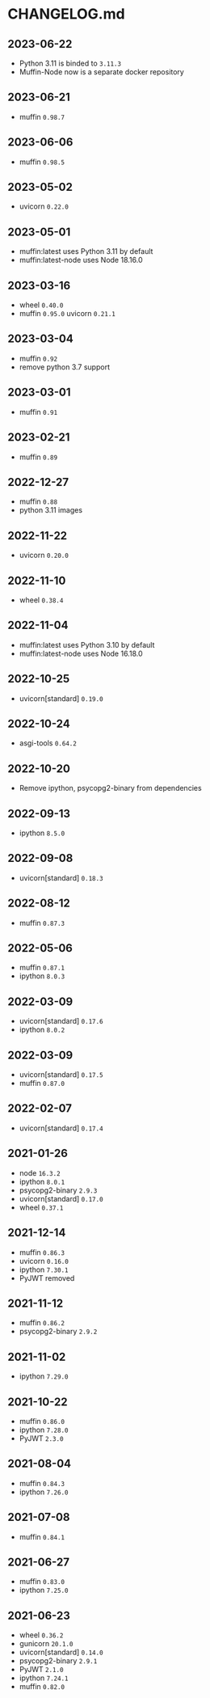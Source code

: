 # CHANGELOG.md

## 2023-06-22
- Python 3.11 is binded to `3.11.3`
- Muffin-Node now is a separate docker repository

## 2023-06-21
- muffin `0.98.7`

## 2023-06-06
- muffin `0.98.5`

## 2023-05-02
- uvicorn `0.22.0`

## 2023-05-01
- muffin:latest uses Python 3.11 by default
- muffin:latest-node uses Node 18.16.0

## 2023-03-16
- wheel `0.40.0`
- muffin `0.95.0`
  uvicorn `0.21.1`

## 2023-03-04
- muffin `0.92`
- remove python 3.7 support

## 2023-03-01
- muffin `0.91`

## 2023-02-21
- muffin `0.89`

## 2022-12-27
- muffin `0.88`
- python 3.11 images

## 2022-11-22
- uvicorn `0.20.0`

## 2022-11-10
- wheel `0.38.4`

## 2022-11-04
- muffin:latest uses Python 3.10 by default
- muffin:latest-node uses Node 16.18.0

## 2022-10-25
- uvicorn[standard] `0.19.0`

## 2022-10-24
- asgi-tools `0.64.2`

## 2022-10-20
- Remove ipython, psycopg2-binary from dependencies

## 2022-09-13
- ipython `8.5.0`

## 2022-09-08
- uvicorn[standard] `0.18.3`

## 2022-08-12
- muffin `0.87.3`

## 2022-05-06
- muffin `0.87.1`
- ipython `8.0.3`

## 2022-03-09
- uvicorn[standard] `0.17.6`
- ipython `8.0.2`

## 2022-03-09
- uvicorn[standard] `0.17.5`
- muffin `0.87.0`

## 2022-02-07
- uvicorn[standard] `0.17.4`

## 2021-01-26
- node `16.3.2`
- ipython `8.0.1`
- psycopg2-binary `2.9.3`
- uvicorn[standard] `0.17.0`
- wheel `0.37.1`

## 2021-12-14

- muffin `0.86.3`
- uvicorn `0.16.0`
- ipython `7.30.1`
- PyJWT removed

## 2021-11-12

- muffin `0.86.2`
- psycopg2-binary `2.9.2`

## 2021-11-02

- ipython `7.29.0`

## 2021-10-22

- muffin `0.86.0`
- ipython `7.28.0`
- PyJWT `2.3.0`

## 2021-08-04

- muffin `0.84.3`
- ipython `7.26.0`

## 2021-07-08

- muffin `0.84.1`

## 2021-06-27

- muffin `0.83.0`
- ipython `7.25.0`

## 2021-06-23

- wheel `0.36.2`
- gunicorn `20.1.0`
- uvicorn[standard] `0.14.0`
- psycopg2-binary `2.9.1`
- PyJWT `2.1.0`
- ipython `7.24.1`
- muffin `0.82.0`
